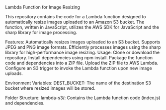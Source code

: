 Lambda Function for Image Resizing

This repository contains the code for a Lambda function designed to automatically resize
images uploaded to an Amazon S3 bucket. The function, written in JavaScript, utilizes the
AWS SDK for JavaScript and the sharp library for image processing.

Features:
Automatically resizes images uploaded to an S3 bucket.
Supports JPEG and PNG image formats.
Efficiently processes images using the sharp library for high-performance image resizing.
Usage:
Clone or download the repository.
Install dependencies using npm install.
Package the function code and dependencies into a ZIP file.
Upload the ZIP file to AWS Lambda.
Configure an S3 trigger to invoke the Lambda function upon new image uploads.

Environment Variables:
DEST_BUCKET: The name of the destination S3 bucket where resized images will be stored.

Folder Structure:
lambda-s3/: Contains the Lambda function code (index.js) and dependencies.
